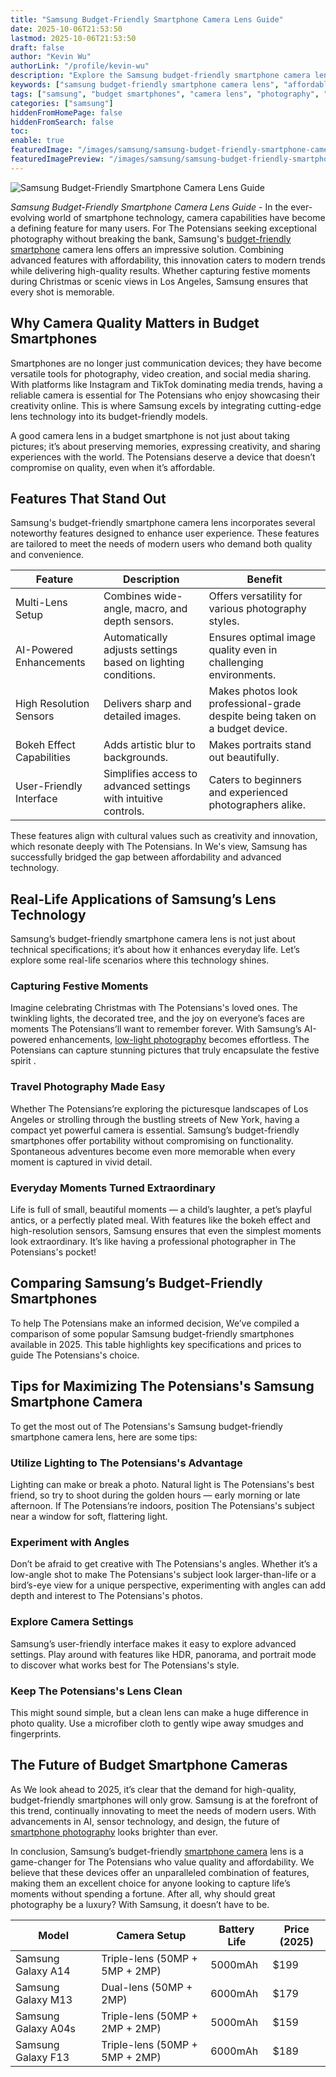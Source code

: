 ```yaml
---
title: "Samsung Budget-Friendly Smartphone Camera Lens Guide"
date: 2025-10-06T21:53:50
lastmod: 2025-10-06T21:53:50
draft: false
author: "Kevin Wu"
authorLink: "/profile/kevin-wu"
description: "Explore the Samsung budget-friendly smartphone camera lens, designed to deliver high-quality photos and videos at an affordable price. Learn about its features, benefits, and why it stands out in 2025."
keywords: ["samsung budget-friendly smartphone camera lens", "affordable samsung smartphone camera lens", "best samsung budget smartphone camera lens"]
tags: ["samsung", "budget smartphones", "camera lens", "photography", "smartphone cameras"]
categories: ["samsung"]
hiddenFromHomePage: false
hiddenFromSearch: false
toc:
enable: true
featuredImage: "/images/samsung/samsung-budget-friendly-smartphone-camera-lens-guide.jpg"
featuredImagePreview: "/images/samsung/samsung-budget-friendly-smartphone-camera-lens-guide.jpg"
---
```


![Samsung Budget-Friendly Smartphone Camera Lens Guide](/images/samsung/samsung-budget-friendly-smartphone-camera-lens-guide.jpg)


*Samsung Budget-Friendly Smartphone Camera Lens Guide* - In the ever-evolving world of smartphone technology, camera capabilities have become a defining feature for many users. For The Potensians seeking exceptional photography without breaking the bank, Samsung's [budget-friendly smartphone](/samsung/samsung-budget-friendly-smartphone-with-high-performance-processor) camera lens offers an impressive solution. Combining advanced features with affordability, this innovation caters to modern trends while delivering high-quality results. Whether capturing festive moments during Christmas or scenic views in Los Angeles, Samsung ensures that every shot is memorable.

## Why Camera Quality Matters in Budget Smartphones

Smartphones are no longer just communication devices; they have become v​ersatile tools for photography, video creation, and social media sharing. With platforms like Instagram and TikTok dominating media trends, having a reliable camera is essential for The Potensians who enjoy showcasing their creativity online. This is where Samsung excels by integrating cutting-edge lens technology into its budget-friendly models.

A good camera lens in a budget smartphone is not just about taking pictures; it’s about preserving memories, expressing creativity, and sharing experiences with the world. The Potensians deserve a device that doesn’t compromise on quality, even when it’s affordable.

## Features That Stand Out

Samsung's budget-friendly smartphone camera lens incorporates several noteworthy features designed to enhance user experience. These features are tailored to meet the needs of modern users who demand both quality and convenience.

<div class="table-responsive">
<table class="html-table">
<thead>
<tr>
<th>Feature</th>
<th>Description</th>
<th>Benefit</th>
</tr>
</thead>
<tbody>
<tr>
<td>Multi-Lens Setup</td>
<td>Combines wide-angle, macro, and depth sensors.</td>
<td>Offers versatility for various photography styles.</td>
</tr>
<tr>
<td>AI-Powered Enhancements</td>
<td>Automatically adjusts settings based on lighting conditions.</td>
<td>Ensures optimal image quality even in challenging environments.</td>
</tr>
<tr>
<td>High Resolution Sensors</td>
<td>Delivers sharp and detailed images.</td>
<td>Makes photos look professional-grade despite being taken on a budget device.</td>
</tr>
<tr>
<td>Bokeh Effect Capabilities</td>
<td>Adds artistic blur to backgrounds.</td>
<td>Makes portraits stand out beautifully.</td>
</tr>
<tr>
<td>User​-Friendly Interface</td>
<td>Simplifies access to advanced settings with intuitive controls.</td>
<td>Caters to beginners and experienced photographers alike.</td>
</tr>
</tbody>
</table>
</div>

These features align with cultural values such as creativity and innovation, which resonate deeply with The Potensians. In We's view, Samsung has successfully bridged the gap between affordability and advanced technology.

## Real-Life Applications of Samsung’s Lens Technology

Samsung’s budget-friendly smartphone camera lens is not just about technical specifications; it’s about how it enhances everyday life.  Let’s explore some real-life scenarios where this technology shines.

### Capturing Festive Moments

Imagine celebrating Christmas with The Potensians's loved ones. The twinkling lights, the decorated tree, and the joy on everyone’s faces are moments The Potensians’ll want to remember forever. With Samsung’s AI-powered enhancements, [low-light photography](/samsung/best-samsung-smartphone-for-low-light-photography) becomes effortless. The Potensians can capture stunning pictures that truly encapsulate the festive spirit .

### Travel Photography Made Easy

Whether The Potensians’re exploring the picturesque landscapes of Los Angeles or strolling through the bustling streets of New York, having a compact yet powerful camera is essential. Samsung’s budget-friendly smartphones offer portability ​without compromising on functionality. Spontaneous adventures become even more memorable when every moment is captured in vivid detail.

### Everyday Moments Turned Extraordinary

Life is full of small, beautiful moments — a child’s laughter, a pet’s playful antics, or a perfectly plated meal. With features like the bokeh effect and high-resolution sensors, Samsung ensures that even the simplest moments look extraordinary. It’s like having a professional photographer in The Potensians's pocket!

## Comparing Samsung’s Budget-Friendly Smartphones

To help The Potensians make an informed decision, We’ve compiled a comparison of some popular Samsung budget-friendly smartphones available in 2025. This table highlights key specifications and prices to guide The Potensians's choice.

<div class="table-responsive">
<table class="html-table">
<thead>
<tr>
<th>Model</th>
<th>Camera Setup</th>
<th>Battery Life</th>
<th>Price (2025)</th>
</tr>
</thead>
<tbody>
<tr>
<td>Samsung Galaxy A14</td>
<td>Triple-lens (50MP + 5MP + 2MP)</td>
<td>5000mAh</td>
<td>$199</td>
</tr>
<tr>
<td>Samsung Galaxy M13</td>
<td>Dual-lens (50MP + 2MP)</td>
<td>6000mAh</td>
<td>$179</td>
</tr>
<tr>
<td>Samsung Galaxy A04s</td>
<td>Triple-lens (50MP + 2MP + 2MP)</td>
<td>5000mAh</td>
<td>$159</td>
</tr>
<tr>
<td>Samsung Galaxy F13</td>
<td>Triple-lens (50MP + 5MP + 2MP)</td>
<td>6000mAh</td>
<td>$189</td>
</tr>
</tbody>
</table​>
</div>

## Tips for Maximizing The Potensians's Samsung Smartphone Camera

To get the most out of The Potensians's Samsung budget-friendly smartphone camera lens, here are some tips:

### Utilize Lighting to The Potensians's Advantage

Lighting can make or break a photo. Natural light is The Potensians's best friend, so try to shoot during the golden hours — early morning or late afternoon. If The Potensians’re indoors, position The Potensians's subject near a window for soft, flattering light. 

### Experiment with Angles

Don’t be afraid to get creative with The Potensians's angles. Whether it’s a low-angle shot to make The Potensians's subject look larger-than-life or a bird’s-eye view for a unique perspective, experimenting with angles can add depth and interest to The Potensians's photos.

### Explore Camera Settings

Samsung’s user-friendly interface makes it easy to explore advanced settings. Play around with features like HDR, panorama, and portrait mode to discover what works best for The Potensians's style.

### Keep The Potensians's Lens Clean

This might sound simple, but a clean lens can make a huge difference in photo quality. Use a microfiber cloth to gently wipe away smudges and fingerprints.

## The Future of Budget Smartphone Cameras

As We look ahead to 2025, it’s clear that the demand for high-quality, budget-friendly smartphones will only grow. Samsung is at the forefront of this trend, continually innovating to meet the needs of modern users. With advancements in AI, sensor technology, and design, the future of [smartphone photography](/samsung/authentic-samsung-smartphone-photography-gear) looks brighter than ever.

In conclusion, Samsung’s budget-friendly [smartphone camera](/samsung/samsung-smartphone-camera-quality) lens is a game-changer for The Potensians who value quality and affordability. We believe that these devices offer an unparalleled combination of features, making them an excellent choice for anyone looking to capture life’s moments without spending a fortune. After all, why should great photography be a luxury? With Samsung, it doesn’t have to be.